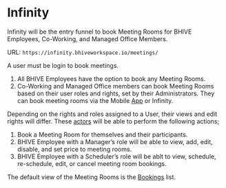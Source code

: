 # Infinity

Infinity will be the entry funnel to book Meeting Rooms for BHIVE Employees, Co-Working, and Managed Office Members.

URL: `https://infinity.bhiveworkspace.io/meetings/`

A user must be login to book meetings.

1. All BHIVE Employees have the option to book any Meeting Rooms.
2. Co-Working and Managed Office members can book Meeting Rooms based on their user roles and rights, set by their Administrators. They can book meeting rooms via the Mobile [App](/meetings/app/) or Infinity.

Depending on the rights and roles assigned to a User, their views and edit rights will differ. These [actors](/meetings/actors/) will be able to perform the following actions;

1. Book a Meeting Room for themselves and their participants.
2. BHIVE Employee with a Manager’s role will be able to view, add, edit, disable, and set price to meeting rooms.
3. BHIVE Employee with a Scheduler’s role will be ablt to view, schedule, re-schedule, edit, or cancel meeting room bookings.

The default view of the Meeting Rooms is the [Bookings](/meetings/bookings/) list.
